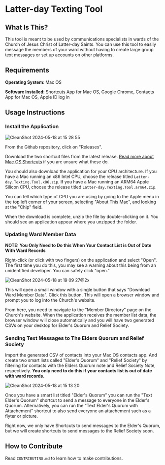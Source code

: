 # Latter-day Texting Tool
## What Is This?

This tool is meant to be used by communications specialists in wards of 
the Church of Jesus Christ of Latter-day Saints. You can use this tool to easily
message the members of your ward without having to create large group text messages or 
set up accounts on other platforms.

## Requirements

**Operating System**: Mac OS

**Software Installed**: Shortcuts App for Mac OS, Google Chrome, Contacts App for Mac OS, Apple ID log in

## Usage Instructions

### Install the Application 

![CleanShot 2024-05-18 at 15 28 55](https://github.com/sethwbarton/latter-day-texting-tool/assets/33107324/4c014623-d6b0-4e49-ae9a-afa77c826f25)

From the Github repository, click on "Releases".

Download the two shortcut files from the latest release. [Read more about Mac OS Shortcuts](https://support.apple.com/guide/shortcuts-mac/intro-to-shortcuts-apdf22b0444c/mac) if you are unsure what these do.

You should also download the application for your CPU architecture. If you have a 
Mac running an x86 Intel CPU, choose the release titled `Latter-day.Texting.Tool.x86.zip`. If you have a 
Mac running an ARM64 Apple Silicon CPU, choose the release titled `Latter-day.Texting.Tool.arm64.zip`.

You can tell which type of CPU you are using by going to the Apple menu in the top left corner of your screen,
selecting "About This Mac", and looking at the "Chip" field.

When the download is complete, unzip the file by double-clicking on it. You should see an application appear where you 
unzipped the folder.

### Updating Ward Member Data

**NOTE: You Only Need to Do this When Your Contact List is Out of Date With Ward Records**

Right-click (or click with two fingers) on the application and select "Open". 
The first time you do this, you may see a warning about this being from an unidentified developer. You can 
safely click "open."

![CleanShot 2024-05-18 at 19 09 27@2x](https://github.com/sethwbarton/latter-day-texting-tool/assets/33107324/696c03a6-2254-4813-a58a-20c7eaf9137a)

This will open a small window with a single button that says "Download Ward Member Data". Click this button.
This will open a browser window and prompt you to log into the Church's website. 

From here, you need to navigate to the "Member Directory" page on the Church's website. 
When the application receives the member list data, the browser window will close automatically and you will
have two generated CSVs on your desktop for Elder's Quorum and Relief Society.

### Sending Text Messages to The Elders Quorum and Relief Society

Import the generated CSV of contacts into your Mac OS contacts app. And create two smart lists called "Elder's Quorum" and "Relief Society" by 
filtering for contacts with the Elders Quorum note and Relief Society Note, respectively. **You only need to do this if your contacts list is out of date with ward records.**

![CleanShot 2024-05-18 at 15 13 20](https://github.com/sethwbarton/latter-day-texting-tool/assets/33107324/c96f9ee4-5b15-4daf-afb1-b55785b5b830)

Once you have a smart list titled "Elder's Quorum" you can run the "Text Elder's Quorum" shortcut to send a message to everyone in the Elder's Quorum.
Alternatively, you can run the "Text Elder's Quorum with Attachement" shortcut to also send everyone an attachement such as a flyter or picture.

Right now, we only have Shortcuts to send messages to the Elder's Quorum, but we will create shortcuts to send messages to the Relief Society soon.

## How to Contribute

Read `CONTRIBUTING.md` to learn how to make contributions.
